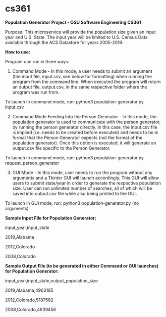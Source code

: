 # cs361
**Population Generator Project - OSU Software Engineering CS361**

Purpose: This microservice will provide the population size given an input year and U.S. State. The input year will be limited to U.S. Census Data available through the ACS Datastore for years 2005-2019. 

**How to use:** 

  Program can run in three ways:
  
  1. Command Mode - In this mode, a user needs to submit an argument (the input file, input.csv, see below for formatting) when running the program from the command line. When executed the program will return an output file, output.csv, in the same respective folder where the program was run from. 

To launch in command mode, run: python3 population-generator.py input.csv

  2. Command Mode Feeding Into the Person Generator - In this mode, the population generator is used to communicate with the person generator, by running the person generator directly. In this case, the input.csv file is implied (i.e. needs to be created before executed) and needs to be in format that the Person Generator expects (not the format of the population generator). Once this option is executed, it will generate an output.csv file specific to the Person Generator. 
 
To launch in command mode, run: python3 population-generator.py request_person_generator 

  3. GUI Mode - In this mode, user needs to run the program without any arguments and a Tkinter GUI will launch accordingly. This GUI will allow users to submit state/year in order to generate the respective population size. User can run unlimited number of searches, all of which will be saved into output.csv file while also being printed to the GUI. 

To launch in GUI mode, run: python3 population-generator.py      (no arguments) 


**Sample Input File for Population Generator:**

input_year,input_state

2019,Alabama

2012,Colorado

2008,Colorado

**Sample Output File (to be generated in either Command or GUI launches) for Population Generator:**


input_year,input_state,output_population_size

2019,Alabama,4903185

2012,Colorado,5187582

2008,Colorado,4939456
